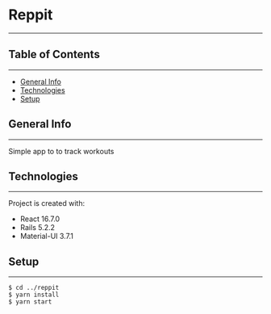 # Reppit
___
## Table of Contents
___
* [General Info](#general-info)
* [Technologies](#technologies)
* [Setup](#setup)
## General Info
___
Simple app to to track workouts

## Technologies
___
Project is created with:
- React 16.7.0
- Rails 5.2.2
- Material-UI 3.7.1
## Setup
___
```
$ cd ../reppit
$ yarn install
$ yarn start
```
